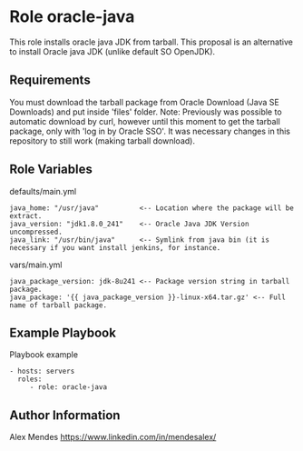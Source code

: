 Role oracle-java
=========

This role installs oracle java JDK from tarball.
This proposal is an alternative to install Oracle java JDK (unlike default SO OpenJDK). 

Requirements
------------

You must download the tarball package from Oracle Download (Java SE Downloads) and put inside 'files' folder.
Note: Previously was possible to automatic download by curl, however until this moment to get the tarball package, only with 'log in by Oracle SSO'. 
It was necessary changes in this repository to still work (making tarball download).

Role Variables
--------------

defaults/main.yml

    java_home: "/usr/java"          <-- Location where the package will be extract.
    java_version: "jdk1.8.0_241"    <-- Oracle Java JDK Version uncompressed.
    java_link: "/usr/bin/java"      <-- Symlink from java bin (it is necessary if you want install jenkins, for instance.

vars/main.yml

    java_package_version: jdk-8u241 <-- Package version string in tarball package.
    java_package: '{{ java_package_version }}-linux-x64.tar.gz' <-- Full name of tarball package.


Example Playbook
----------------

Playbook example

    - hosts: servers
      roles:
         - role: oracle-java


Author Information
------------------

Alex Mendes
https://www.linkedin.com/in/mendesalex/

